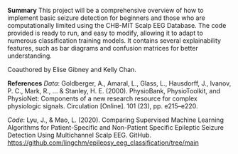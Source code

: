 **Summary**
This project will be a comprehensive overview of how to implement basic seizure detection for beginners and those who are computationally limited using the CHB-MIT Scalp EEG Database. The code provided is ready to run, and easy to modify, allowing it to adapt to numerous classification training models. It contains several explainability features, such as bar diagrams and confusion matrices for better understanding.

Coauthored by Elise Gibney and Kelly Chan.

**References**
*Data*: Goldberger, A., Amaral, L., Glass, L., Hausdorff, J., Ivanov, P. C., Mark, R., ... & Stanley, H. E. (2000). PhysioBank, PhysioToolkit, and PhysioNet: Components of a new research resource for complex physiologic signals. Circulation [Online]. 101 (23), pp. e215–e220.

*Code*: Lyu, J., & Mao, L. (2020). Comparing Supervised Machine Learning Algorithms for Patient-Specific and Non-Patient Specific Epileptic Seizure Detection Using Multichannel Scalp EEG. GitHub. https://github.com/lingchm/epilepsy_eeg_classification/tree/main



